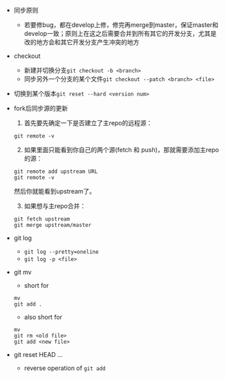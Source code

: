 - 同步原则
  - 若要修bug，都在develop上修，修完再merge到master，保证master和develop一致；原则上在这之后需要合并到所有其它的开发分支，尤其是改的地方会和其它开发分支产生冲突的地方
- checkout
  - 新建并切换分支`git checkout -b <branch>`
  - 同步另外一个分支的某个文件`git checkout --patch <branch> <file>`
- 切换到某个版本`git reset --hard <version num>`
- fork后同步源的更新
    1. 首先要先确定一下是否建立了主repo的远程源：
    
    `git remote -v`
    
    2. 如果里面只能看到你自己的两个源(fetch 和 push)，那就需要添加主repo的源：
    
    ```
    git remote add upstream URL
    git remote -v
    ```
    
    然后你就能看到upstream了。
    
    3. 如果想与主repo合并：
    
    ```
    git fetch upstream
    git merge upstream/master
    ```
- git log
  - `git log --pretty=oneline`
  - `git log -p <file>`
- git mv
  - short for 
  ```
  mv
  git add .
  ``` 
  - also short for
  ```
  mv 
  git rm <old file>
  git add <new file>
  ```
- git reset HEAD <file>...
  - reverse operation of `git add`